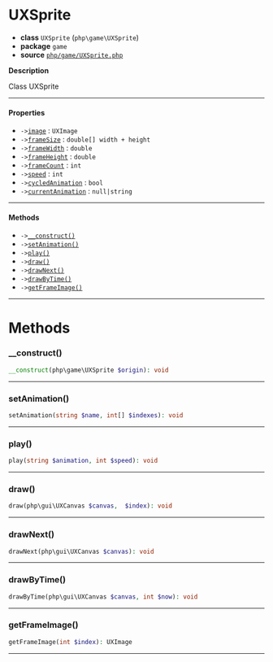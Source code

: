 # UXSprite

- **class** `UXSprite` (`php\game\UXSprite`)
- **package** `game`
- **source** [`php/game/UXSprite.php`](./src/main/resources/JPHP-INF/sdk/php/game/UXSprite.php)

**Description**

Class UXSprite

---

#### Properties

- `->`[`image`](#prop-image) : `UXImage`
- `->`[`frameSize`](#prop-framesize) : `double[] width + height`
- `->`[`frameWidth`](#prop-framewidth) : `double`
- `->`[`frameHeight`](#prop-frameheight) : `double`
- `->`[`frameCount`](#prop-framecount) : `int`
- `->`[`speed`](#prop-speed) : `int`
- `->`[`cycledAnimation`](#prop-cycledanimation) : `bool`
- `->`[`currentAnimation`](#prop-currentanimation) : `null|string`

---

#### Methods

- `->`[`__construct()`](#method-__construct)
- `->`[`setAnimation()`](#method-setanimation)
- `->`[`play()`](#method-play)
- `->`[`draw()`](#method-draw)
- `->`[`drawNext()`](#method-drawnext)
- `->`[`drawByTime()`](#method-drawbytime)
- `->`[`getFrameImage()`](#method-getframeimage)

---
# Methods

<a name="method-__construct"></a>

### __construct()
```php
__construct(php\game\UXSprite $origin): void
```

---

<a name="method-setanimation"></a>

### setAnimation()
```php
setAnimation(string $name, int[] $indexes): void
```

---

<a name="method-play"></a>

### play()
```php
play(string $animation, int $speed): void
```

---

<a name="method-draw"></a>

### draw()
```php
draw(php\gui\UXCanvas $canvas,  $index): void
```

---

<a name="method-drawnext"></a>

### drawNext()
```php
drawNext(php\gui\UXCanvas $canvas): void
```

---

<a name="method-drawbytime"></a>

### drawByTime()
```php
drawByTime(php\gui\UXCanvas $canvas, int $now): void
```

---

<a name="method-getframeimage"></a>

### getFrameImage()
```php
getFrameImage(int $index): UXImage
```

---
